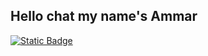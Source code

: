 
## Hello chat my name's Ammar
 
[![Static Badge](https://img.shields.io/badge/My_home-green)](https://maps.app.goo.gl/MAXzhHcsFw1tF7FZ6)

